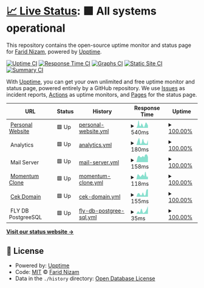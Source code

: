 # [📈 Live Status](https://yuimatcha.github.io/uptime): <!--live status--> **🟩 All systems operational**

This repository contains the open-source uptime monitor and status page for [Farid Nizam](www.onolune.me), powered by [Upptime](https://github.com/upptime/upptime).

[![Uptime CI](https://github.com/yuimatcha/uptime/workflows/Uptime%20CI/badge.svg)](https://github.com/yuimatcha/uptime/actions?query=workflow%3A%22Uptime+CI%22)
[![Response Time CI](https://github.com/yuimatcha/uptime/workflows/Response%20Time%20CI/badge.svg)](https://github.com/yuimatcha/uptime/actions?query=workflow%3A%22Response+Time+CI%22)
[![Graphs CI](https://github.com/yuimatcha/uptime/workflows/Graphs%20CI/badge.svg)](https://github.com/yuimatcha/uptime/actions?query=workflow%3A%22Graphs+CI%22)
[![Static Site CI](https://github.com/yuimatcha/uptime/workflows/Static%20Site%20CI/badge.svg)](https://github.com/yuimatcha/uptime/actions?query=workflow%3A%22Static+Site+CI%22)
[![Summary CI](https://github.com/yuimatcha/uptime/workflows/Summary%20CI/badge.svg)](https://github.com/yuimatcha/uptime/actions?query=workflow%3A%22Summary+CI%22)

With [Upptime](https://upptime.js.org), you can get your own unlimited and free uptime monitor and status page, powered entirely by a GitHub repository. We use [Issues](https://github.com/yuimatcha/uptime/issues) as incident reports, [Actions](https://github.com/yuimatcha/uptime/actions) as uptime monitors, and [Pages](https://yuimatcha.github.io/uptime) for the status page.

<!--start: status pages-->
<!-- This summary is generated by Upptime (https://github.com/upptime/upptime) -->
<!-- Do not edit this manually, your changes will be overwritten -->
<!-- prettier-ignore -->
| URL | Status | History | Response Time | Uptime |
| --- | ------ | ------- | ------------- | ------ |
| <img alt="" src="https://www.farid.cyou/favicon.ico" height="13"> [Personal Website](https://www.farid.cyou) | 🟩 Up | [personal-website.yml](https://github.com/faridhnzz/uptime/commits/HEAD/history/personal-website.yml) | <details><summary><img alt="Response time graph" src="./graphs/personal-website/response-time-week.png" height="20"> 540ms</summary><br><a href="https://faridhnzz.github.io/uptime/history/personal-website"><img alt="Response time 464" src="https://img.shields.io/endpoint?url=https%3A%2F%2Fraw.githubusercontent.com%2Ffaridhnzz%2Fuptime%2FHEAD%2Fapi%2Fpersonal-website%2Fresponse-time.json"></a><br><a href="https://faridhnzz.github.io/uptime/history/personal-website"><img alt="24-hour response time 947" src="https://img.shields.io/endpoint?url=https%3A%2F%2Fraw.githubusercontent.com%2Ffaridhnzz%2Fuptime%2FHEAD%2Fapi%2Fpersonal-website%2Fresponse-time-day.json"></a><br><a href="https://faridhnzz.github.io/uptime/history/personal-website"><img alt="7-day response time 540" src="https://img.shields.io/endpoint?url=https%3A%2F%2Fraw.githubusercontent.com%2Ffaridhnzz%2Fuptime%2FHEAD%2Fapi%2Fpersonal-website%2Fresponse-time-week.json"></a><br><a href="https://faridhnzz.github.io/uptime/history/personal-website"><img alt="30-day response time 583" src="https://img.shields.io/endpoint?url=https%3A%2F%2Fraw.githubusercontent.com%2Ffaridhnzz%2Fuptime%2FHEAD%2Fapi%2Fpersonal-website%2Fresponse-time-month.json"></a><br><a href="https://faridhnzz.github.io/uptime/history/personal-website"><img alt="1-year response time 464" src="https://img.shields.io/endpoint?url=https%3A%2F%2Fraw.githubusercontent.com%2Ffaridhnzz%2Fuptime%2FHEAD%2Fapi%2Fpersonal-website%2Fresponse-time-year.json"></a></details> | <details><summary><a href="https://faridhnzz.github.io/uptime/history/personal-website">100.00%</a></summary><a href="https://faridhnzz.github.io/uptime/history/personal-website"><img alt="All-time uptime 99.01%" src="https://img.shields.io/endpoint?url=https%3A%2F%2Fraw.githubusercontent.com%2Ffaridhnzz%2Fuptime%2FHEAD%2Fapi%2Fpersonal-website%2Fuptime.json"></a><br><a href="https://faridhnzz.github.io/uptime/history/personal-website"><img alt="24-hour uptime 100.00%" src="https://img.shields.io/endpoint?url=https%3A%2F%2Fraw.githubusercontent.com%2Ffaridhnzz%2Fuptime%2FHEAD%2Fapi%2Fpersonal-website%2Fuptime-day.json"></a><br><a href="https://faridhnzz.github.io/uptime/history/personal-website"><img alt="7-day uptime 100.00%" src="https://img.shields.io/endpoint?url=https%3A%2F%2Fraw.githubusercontent.com%2Ffaridhnzz%2Fuptime%2FHEAD%2Fapi%2Fpersonal-website%2Fuptime-week.json"></a><br><a href="https://faridhnzz.github.io/uptime/history/personal-website"><img alt="30-day uptime 99.92%" src="https://img.shields.io/endpoint?url=https%3A%2F%2Fraw.githubusercontent.com%2Ffaridhnzz%2Fuptime%2FHEAD%2Fapi%2Fpersonal-website%2Fuptime-month.json"></a><br><a href="https://faridhnzz.github.io/uptime/history/personal-website"><img alt="1-year uptime 99.01%" src="https://img.shields.io/endpoint?url=https%3A%2F%2Fraw.githubusercontent.com%2Ffaridhnzz%2Fuptime%2FHEAD%2Fapi%2Fpersonal-website%2Fuptime-year.json"></a></details>
| <img alt="" src="https://i.imgur.com/NnB33FF.png" height="13"> Analytics | 🟩 Up | [analytics.yml](https://github.com/faridhnzz/uptime/commits/HEAD/history/analytics.yml) | <details><summary><img alt="Response time graph" src="./graphs/analytics/response-time-week.png" height="20"> 180ms</summary><br><a href="https://faridhnzz.github.io/uptime/history/analytics"><img alt="Response time 225" src="https://img.shields.io/endpoint?url=https%3A%2F%2Fraw.githubusercontent.com%2Ffaridhnzz%2Fuptime%2FHEAD%2Fapi%2Fanalytics%2Fresponse-time.json"></a><br><a href="https://faridhnzz.github.io/uptime/history/analytics"><img alt="24-hour response time 104" src="https://img.shields.io/endpoint?url=https%3A%2F%2Fraw.githubusercontent.com%2Ffaridhnzz%2Fuptime%2FHEAD%2Fapi%2Fanalytics%2Fresponse-time-day.json"></a><br><a href="https://faridhnzz.github.io/uptime/history/analytics"><img alt="7-day response time 180" src="https://img.shields.io/endpoint?url=https%3A%2F%2Fraw.githubusercontent.com%2Ffaridhnzz%2Fuptime%2FHEAD%2Fapi%2Fanalytics%2Fresponse-time-week.json"></a><br><a href="https://faridhnzz.github.io/uptime/history/analytics"><img alt="30-day response time 354" src="https://img.shields.io/endpoint?url=https%3A%2F%2Fraw.githubusercontent.com%2Ffaridhnzz%2Fuptime%2FHEAD%2Fapi%2Fanalytics%2Fresponse-time-month.json"></a><br><a href="https://faridhnzz.github.io/uptime/history/analytics"><img alt="1-year response time 225" src="https://img.shields.io/endpoint?url=https%3A%2F%2Fraw.githubusercontent.com%2Ffaridhnzz%2Fuptime%2FHEAD%2Fapi%2Fanalytics%2Fresponse-time-year.json"></a></details> | <details><summary><a href="https://faridhnzz.github.io/uptime/history/analytics">100.00%</a></summary><a href="https://faridhnzz.github.io/uptime/history/analytics"><img alt="All-time uptime 99.91%" src="https://img.shields.io/endpoint?url=https%3A%2F%2Fraw.githubusercontent.com%2Ffaridhnzz%2Fuptime%2FHEAD%2Fapi%2Fanalytics%2Fuptime.json"></a><br><a href="https://faridhnzz.github.io/uptime/history/analytics"><img alt="24-hour uptime 100.00%" src="https://img.shields.io/endpoint?url=https%3A%2F%2Fraw.githubusercontent.com%2Ffaridhnzz%2Fuptime%2FHEAD%2Fapi%2Fanalytics%2Fuptime-day.json"></a><br><a href="https://faridhnzz.github.io/uptime/history/analytics"><img alt="7-day uptime 100.00%" src="https://img.shields.io/endpoint?url=https%3A%2F%2Fraw.githubusercontent.com%2Ffaridhnzz%2Fuptime%2FHEAD%2Fapi%2Fanalytics%2Fuptime-week.json"></a><br><a href="https://faridhnzz.github.io/uptime/history/analytics"><img alt="30-day uptime 100.00%" src="https://img.shields.io/endpoint?url=https%3A%2F%2Fraw.githubusercontent.com%2Ffaridhnzz%2Fuptime%2FHEAD%2Fapi%2Fanalytics%2Fuptime-month.json"></a><br><a href="https://faridhnzz.github.io/uptime/history/analytics"><img alt="1-year uptime 99.91%" src="https://img.shields.io/endpoint?url=https%3A%2F%2Fraw.githubusercontent.com%2Ffaridhnzz%2Fuptime%2FHEAD%2Fapi%2Fanalytics%2Fuptime-year.json"></a></details>
| <img alt="" src="https://i.imgur.com/iAqTLq1.png" height="13"> Mail Server | 🟩 Up | [mail-server.yml](https://github.com/faridhnzz/uptime/commits/HEAD/history/mail-server.yml) | <details><summary><img alt="Response time graph" src="./graphs/mail-server/response-time-week.png" height="20"> 158ms</summary><br><a href="https://faridhnzz.github.io/uptime/history/mail-server"><img alt="Response time 165" src="https://img.shields.io/endpoint?url=https%3A%2F%2Fraw.githubusercontent.com%2Ffaridhnzz%2Fuptime%2FHEAD%2Fapi%2Fmail-server%2Fresponse-time.json"></a><br><a href="https://faridhnzz.github.io/uptime/history/mail-server"><img alt="24-hour response time 194" src="https://img.shields.io/endpoint?url=https%3A%2F%2Fraw.githubusercontent.com%2Ffaridhnzz%2Fuptime%2FHEAD%2Fapi%2Fmail-server%2Fresponse-time-day.json"></a><br><a href="https://faridhnzz.github.io/uptime/history/mail-server"><img alt="7-day response time 158" src="https://img.shields.io/endpoint?url=https%3A%2F%2Fraw.githubusercontent.com%2Ffaridhnzz%2Fuptime%2FHEAD%2Fapi%2Fmail-server%2Fresponse-time-week.json"></a><br><a href="https://faridhnzz.github.io/uptime/history/mail-server"><img alt="30-day response time 157" src="https://img.shields.io/endpoint?url=https%3A%2F%2Fraw.githubusercontent.com%2Ffaridhnzz%2Fuptime%2FHEAD%2Fapi%2Fmail-server%2Fresponse-time-month.json"></a><br><a href="https://faridhnzz.github.io/uptime/history/mail-server"><img alt="1-year response time 165" src="https://img.shields.io/endpoint?url=https%3A%2F%2Fraw.githubusercontent.com%2Ffaridhnzz%2Fuptime%2FHEAD%2Fapi%2Fmail-server%2Fresponse-time-year.json"></a></details> | <details><summary><a href="https://faridhnzz.github.io/uptime/history/mail-server">100.00%</a></summary><a href="https://faridhnzz.github.io/uptime/history/mail-server"><img alt="All-time uptime 100.00%" src="https://img.shields.io/endpoint?url=https%3A%2F%2Fraw.githubusercontent.com%2Ffaridhnzz%2Fuptime%2FHEAD%2Fapi%2Fmail-server%2Fuptime.json"></a><br><a href="https://faridhnzz.github.io/uptime/history/mail-server"><img alt="24-hour uptime 100.00%" src="https://img.shields.io/endpoint?url=https%3A%2F%2Fraw.githubusercontent.com%2Ffaridhnzz%2Fuptime%2FHEAD%2Fapi%2Fmail-server%2Fuptime-day.json"></a><br><a href="https://faridhnzz.github.io/uptime/history/mail-server"><img alt="7-day uptime 100.00%" src="https://img.shields.io/endpoint?url=https%3A%2F%2Fraw.githubusercontent.com%2Ffaridhnzz%2Fuptime%2FHEAD%2Fapi%2Fmail-server%2Fuptime-week.json"></a><br><a href="https://faridhnzz.github.io/uptime/history/mail-server"><img alt="30-day uptime 100.00%" src="https://img.shields.io/endpoint?url=https%3A%2F%2Fraw.githubusercontent.com%2Ffaridhnzz%2Fuptime%2FHEAD%2Fapi%2Fmail-server%2Fuptime-month.json"></a><br><a href="https://faridhnzz.github.io/uptime/history/mail-server"><img alt="1-year uptime 100.00%" src="https://img.shields.io/endpoint?url=https%3A%2F%2Fraw.githubusercontent.com%2Ffaridhnzz%2Fuptime%2FHEAD%2Fapi%2Fmail-server%2Fuptime-year.json"></a></details>
| <img alt="" src="https://momentum-clone.pages.dev/favicon.ico" height="13"> [Momentum Clone](https://momentum-clone.pages.dev) | 🟩 Up | [momentum-clone.yml](https://github.com/faridhnzz/uptime/commits/HEAD/history/momentum-clone.yml) | <details><summary><img alt="Response time graph" src="./graphs/momentum-clone/response-time-week.png" height="20"> 118ms</summary><br><a href="https://faridhnzz.github.io/uptime/history/momentum-clone"><img alt="Response time 112" src="https://img.shields.io/endpoint?url=https%3A%2F%2Fraw.githubusercontent.com%2Ffaridhnzz%2Fuptime%2FHEAD%2Fapi%2Fmomentum-clone%2Fresponse-time.json"></a><br><a href="https://faridhnzz.github.io/uptime/history/momentum-clone"><img alt="24-hour response time 80" src="https://img.shields.io/endpoint?url=https%3A%2F%2Fraw.githubusercontent.com%2Ffaridhnzz%2Fuptime%2FHEAD%2Fapi%2Fmomentum-clone%2Fresponse-time-day.json"></a><br><a href="https://faridhnzz.github.io/uptime/history/momentum-clone"><img alt="7-day response time 118" src="https://img.shields.io/endpoint?url=https%3A%2F%2Fraw.githubusercontent.com%2Ffaridhnzz%2Fuptime%2FHEAD%2Fapi%2Fmomentum-clone%2Fresponse-time-week.json"></a><br><a href="https://faridhnzz.github.io/uptime/history/momentum-clone"><img alt="30-day response time 123" src="https://img.shields.io/endpoint?url=https%3A%2F%2Fraw.githubusercontent.com%2Ffaridhnzz%2Fuptime%2FHEAD%2Fapi%2Fmomentum-clone%2Fresponse-time-month.json"></a><br><a href="https://faridhnzz.github.io/uptime/history/momentum-clone"><img alt="1-year response time 112" src="https://img.shields.io/endpoint?url=https%3A%2F%2Fraw.githubusercontent.com%2Ffaridhnzz%2Fuptime%2FHEAD%2Fapi%2Fmomentum-clone%2Fresponse-time-year.json"></a></details> | <details><summary><a href="https://faridhnzz.github.io/uptime/history/momentum-clone">100.00%</a></summary><a href="https://faridhnzz.github.io/uptime/history/momentum-clone"><img alt="All-time uptime 99.96%" src="https://img.shields.io/endpoint?url=https%3A%2F%2Fraw.githubusercontent.com%2Ffaridhnzz%2Fuptime%2FHEAD%2Fapi%2Fmomentum-clone%2Fuptime.json"></a><br><a href="https://faridhnzz.github.io/uptime/history/momentum-clone"><img alt="24-hour uptime 100.00%" src="https://img.shields.io/endpoint?url=https%3A%2F%2Fraw.githubusercontent.com%2Ffaridhnzz%2Fuptime%2FHEAD%2Fapi%2Fmomentum-clone%2Fuptime-day.json"></a><br><a href="https://faridhnzz.github.io/uptime/history/momentum-clone"><img alt="7-day uptime 100.00%" src="https://img.shields.io/endpoint?url=https%3A%2F%2Fraw.githubusercontent.com%2Ffaridhnzz%2Fuptime%2FHEAD%2Fapi%2Fmomentum-clone%2Fuptime-week.json"></a><br><a href="https://faridhnzz.github.io/uptime/history/momentum-clone"><img alt="30-day uptime 99.63%" src="https://img.shields.io/endpoint?url=https%3A%2F%2Fraw.githubusercontent.com%2Ffaridhnzz%2Fuptime%2FHEAD%2Fapi%2Fmomentum-clone%2Fuptime-month.json"></a><br><a href="https://faridhnzz.github.io/uptime/history/momentum-clone"><img alt="1-year uptime 99.96%" src="https://img.shields.io/endpoint?url=https%3A%2F%2Fraw.githubusercontent.com%2Ffaridhnzz%2Fuptime%2FHEAD%2Fapi%2Fmomentum-clone%2Fuptime-year.json"></a></details>
| <img alt="" src="https://cekdomain.js.org/favicon.ico" height="13"> [Cek Domain](https://cekdomain.js.org) | 🟩 Up | [cek-domain.yml](https://github.com/faridhnzz/uptime/commits/HEAD/history/cek-domain.yml) | <details><summary><img alt="Response time graph" src="./graphs/cek-domain/response-time-week.png" height="20"> 155ms</summary><br><a href="https://faridhnzz.github.io/uptime/history/cek-domain"><img alt="Response time 267" src="https://img.shields.io/endpoint?url=https%3A%2F%2Fraw.githubusercontent.com%2Ffaridhnzz%2Fuptime%2FHEAD%2Fapi%2Fcek-domain%2Fresponse-time.json"></a><br><a href="https://faridhnzz.github.io/uptime/history/cek-domain"><img alt="24-hour response time 110" src="https://img.shields.io/endpoint?url=https%3A%2F%2Fraw.githubusercontent.com%2Ffaridhnzz%2Fuptime%2FHEAD%2Fapi%2Fcek-domain%2Fresponse-time-day.json"></a><br><a href="https://faridhnzz.github.io/uptime/history/cek-domain"><img alt="7-day response time 155" src="https://img.shields.io/endpoint?url=https%3A%2F%2Fraw.githubusercontent.com%2Ffaridhnzz%2Fuptime%2FHEAD%2Fapi%2Fcek-domain%2Fresponse-time-week.json"></a><br><a href="https://faridhnzz.github.io/uptime/history/cek-domain"><img alt="30-day response time 175" src="https://img.shields.io/endpoint?url=https%3A%2F%2Fraw.githubusercontent.com%2Ffaridhnzz%2Fuptime%2FHEAD%2Fapi%2Fcek-domain%2Fresponse-time-month.json"></a><br><a href="https://faridhnzz.github.io/uptime/history/cek-domain"><img alt="1-year response time 267" src="https://img.shields.io/endpoint?url=https%3A%2F%2Fraw.githubusercontent.com%2Ffaridhnzz%2Fuptime%2FHEAD%2Fapi%2Fcek-domain%2Fresponse-time-year.json"></a></details> | <details><summary><a href="https://faridhnzz.github.io/uptime/history/cek-domain">100.00%</a></summary><a href="https://faridhnzz.github.io/uptime/history/cek-domain"><img alt="All-time uptime 99.96%" src="https://img.shields.io/endpoint?url=https%3A%2F%2Fraw.githubusercontent.com%2Ffaridhnzz%2Fuptime%2FHEAD%2Fapi%2Fcek-domain%2Fuptime.json"></a><br><a href="https://faridhnzz.github.io/uptime/history/cek-domain"><img alt="24-hour uptime 100.00%" src="https://img.shields.io/endpoint?url=https%3A%2F%2Fraw.githubusercontent.com%2Ffaridhnzz%2Fuptime%2FHEAD%2Fapi%2Fcek-domain%2Fuptime-day.json"></a><br><a href="https://faridhnzz.github.io/uptime/history/cek-domain"><img alt="7-day uptime 100.00%" src="https://img.shields.io/endpoint?url=https%3A%2F%2Fraw.githubusercontent.com%2Ffaridhnzz%2Fuptime%2FHEAD%2Fapi%2Fcek-domain%2Fuptime-week.json"></a><br><a href="https://faridhnzz.github.io/uptime/history/cek-domain"><img alt="30-day uptime 99.86%" src="https://img.shields.io/endpoint?url=https%3A%2F%2Fraw.githubusercontent.com%2Ffaridhnzz%2Fuptime%2FHEAD%2Fapi%2Fcek-domain%2Fuptime-month.json"></a><br><a href="https://faridhnzz.github.io/uptime/history/cek-domain"><img alt="1-year uptime 99.96%" src="https://img.shields.io/endpoint?url=https%3A%2F%2Fraw.githubusercontent.com%2Ffaridhnzz%2Fuptime%2FHEAD%2Fapi%2Fcek-domain%2Fuptime-year.json"></a></details>
| <img alt="" src="https://favicons.githubusercontent.com/null" height="13"> FLY DB PostgreeSQL | 🟩 Up | [fly-db-postgree-sql.yml](https://github.com/faridhnzz/uptime/commits/HEAD/history/fly-db-postgree-sql.yml) | <details><summary><img alt="Response time graph" src="./graphs/fly-db-postgree-sql/response-time-week.png" height="20"> 35ms</summary><br><a href="https://faridhnzz.github.io/uptime/history/fly-db-postgree-sql"><img alt="Response time 35" src="https://img.shields.io/endpoint?url=https%3A%2F%2Fraw.githubusercontent.com%2Ffaridhnzz%2Fuptime%2FHEAD%2Fapi%2Ffly-db-postgree-sql%2Fresponse-time.json"></a><br><a href="https://faridhnzz.github.io/uptime/history/fly-db-postgree-sql"><img alt="24-hour response time 108" src="https://img.shields.io/endpoint?url=https%3A%2F%2Fraw.githubusercontent.com%2Ffaridhnzz%2Fuptime%2FHEAD%2Fapi%2Ffly-db-postgree-sql%2Fresponse-time-day.json"></a><br><a href="https://faridhnzz.github.io/uptime/history/fly-db-postgree-sql"><img alt="7-day response time 35" src="https://img.shields.io/endpoint?url=https%3A%2F%2Fraw.githubusercontent.com%2Ffaridhnzz%2Fuptime%2FHEAD%2Fapi%2Ffly-db-postgree-sql%2Fresponse-time-week.json"></a><br><a href="https://faridhnzz.github.io/uptime/history/fly-db-postgree-sql"><img alt="30-day response time 35" src="https://img.shields.io/endpoint?url=https%3A%2F%2Fraw.githubusercontent.com%2Ffaridhnzz%2Fuptime%2FHEAD%2Fapi%2Ffly-db-postgree-sql%2Fresponse-time-month.json"></a><br><a href="https://faridhnzz.github.io/uptime/history/fly-db-postgree-sql"><img alt="1-year response time 35" src="https://img.shields.io/endpoint?url=https%3A%2F%2Fraw.githubusercontent.com%2Ffaridhnzz%2Fuptime%2FHEAD%2Fapi%2Ffly-db-postgree-sql%2Fresponse-time-year.json"></a></details> | <details><summary><a href="https://faridhnzz.github.io/uptime/history/fly-db-postgree-sql">100.00%</a></summary><a href="https://faridhnzz.github.io/uptime/history/fly-db-postgree-sql"><img alt="All-time uptime 100.00%" src="https://img.shields.io/endpoint?url=https%3A%2F%2Fraw.githubusercontent.com%2Ffaridhnzz%2Fuptime%2FHEAD%2Fapi%2Ffly-db-postgree-sql%2Fuptime.json"></a><br><a href="https://faridhnzz.github.io/uptime/history/fly-db-postgree-sql"><img alt="24-hour uptime 100.00%" src="https://img.shields.io/endpoint?url=https%3A%2F%2Fraw.githubusercontent.com%2Ffaridhnzz%2Fuptime%2FHEAD%2Fapi%2Ffly-db-postgree-sql%2Fuptime-day.json"></a><br><a href="https://faridhnzz.github.io/uptime/history/fly-db-postgree-sql"><img alt="7-day uptime 100.00%" src="https://img.shields.io/endpoint?url=https%3A%2F%2Fraw.githubusercontent.com%2Ffaridhnzz%2Fuptime%2FHEAD%2Fapi%2Ffly-db-postgree-sql%2Fuptime-week.json"></a><br><a href="https://faridhnzz.github.io/uptime/history/fly-db-postgree-sql"><img alt="30-day uptime 100.00%" src="https://img.shields.io/endpoint?url=https%3A%2F%2Fraw.githubusercontent.com%2Ffaridhnzz%2Fuptime%2FHEAD%2Fapi%2Ffly-db-postgree-sql%2Fuptime-month.json"></a><br><a href="https://faridhnzz.github.io/uptime/history/fly-db-postgree-sql"><img alt="1-year uptime 100.00%" src="https://img.shields.io/endpoint?url=https%3A%2F%2Fraw.githubusercontent.com%2Ffaridhnzz%2Fuptime%2FHEAD%2Fapi%2Ffly-db-postgree-sql%2Fuptime-year.json"></a></details>

<!--end: status pages-->

[**Visit our status website →**](https://yuimatcha.github.io/uptime)

## 📄 License

- Powered by: [Upptime](https://github.com/upptime/upptime)
- Code: [MIT](./LICENSE) © [Farid Nizam](www.onolune.me)
- Data in the `./history` directory: [Open Database License](https://opendatacommons.org/licenses/odbl/1-0/)

